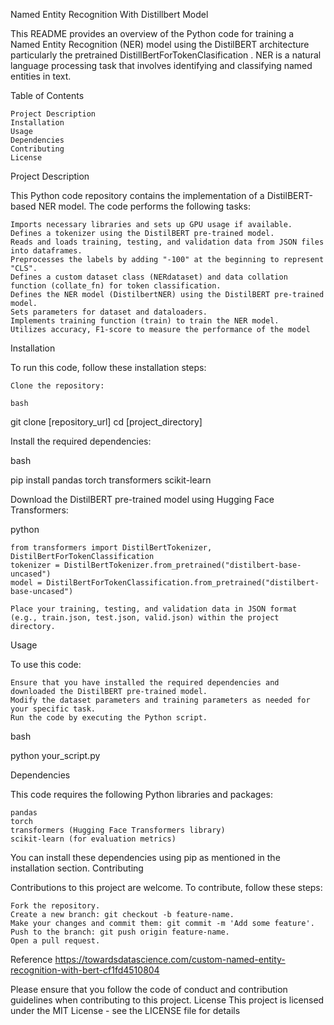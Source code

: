 Named Entity Recognition With Distillbert Model

This README provides an overview of the Python code for training a Named Entity Recognition (NER) model using the DistilBERT architecture particularly the pretrained DistillBertForTokenClasification . NER is a natural language processing task that involves identifying and classifying named entities in text.

Table of Contents

    Project Description
    Installation
    Usage
    Dependencies
    Contributing
    License

Project Description

This Python code repository contains the implementation of a DistilBERT-based NER model. The code performs the following tasks:

    Imports necessary libraries and sets up GPU usage if available.
    Defines a tokenizer using the DistilBERT pre-trained model.
    Reads and loads training, testing, and validation data from JSON files into dataframes.
    Preprocesses the labels by adding "-100" at the beginning to represent "CLS".
    Defines a custom dataset class (NERdataset) and data collation function (collate_fn) for token classification.
    Defines the NER model (DistilbertNER) using the DistilBERT pre-trained model.
    Sets parameters for dataset and dataloaders.
    Implements training function (train) to train the NER model.
    Utilizes accuracy, F1-score to measure the performance of the model

Installation

To run this code, follow these installation steps:

    Clone the repository:

    bash

git clone [repository_url]
cd [project_directory]

Install the required dependencies:

bash

pip install pandas torch transformers scikit-learn

Download the DistilBERT pre-trained model using Hugging Face Transformers:

python

    from transformers import DistilBertTokenizer, DistilBertForTokenClassification
    tokenizer = DistilBertTokenizer.from_pretrained("distilbert-base-uncased")
    model = DistilBertForTokenClassification.from_pretrained("distilbert-base-uncased")

    Place your training, testing, and validation data in JSON format (e.g., train.json, test.json, valid.json) within the project directory.

Usage

To use this code:

    Ensure that you have installed the required dependencies and downloaded the DistilBERT pre-trained model.
    Modify the dataset parameters and training parameters as needed for your specific task.
    Run the code by executing the Python script.

bash

python your_script.py

Dependencies

This code requires the following Python libraries and packages:

    pandas
    torch
    transformers (Hugging Face Transformers library)
    scikit-learn (for evaluation metrics)

You can install these dependencies using pip as mentioned in the installation section.
Contributing

Contributions to this project are welcome. To contribute, follow these steps:

    Fork the repository.
    Create a new branch: git checkout -b feature-name.
    Make your changes and commit them: git commit -m 'Add some feature'.
    Push to the branch: git push origin feature-name.
    Open a pull request.
    
Reference
    https://towardsdatascience.com/custom-named-entity-recognition-with-bert-cf1fd4510804
    
Please ensure that you follow the code of conduct and contribution guidelines when contributing to this project.
License
This project is licensed under the MIT License - see the LICENSE file for details
